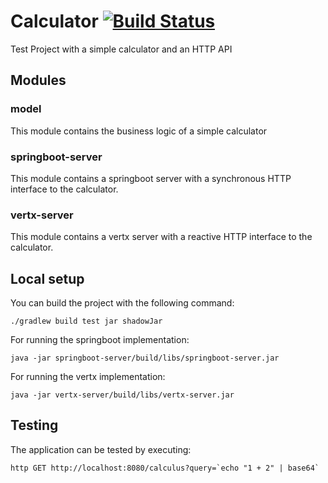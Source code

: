 # Calculator [![Build Status](https://travis-ci.org/jonalx/calculator.svg?branch=master)](https://travis-ci.org/jonalx/calculator)
Test Project with a simple calculator and an HTTP API

## Modules
### model
This module contains the business logic of a simple calculator

### springboot-server
This module contains a springboot server with a synchronous HTTP interface to the calculator.

### vertx-server
This module contains a vertx server with a reactive HTTP interface to the calculator.

## Local setup
You can build the project with the following command:

    ./gradlew build test jar shadowJar

For running the springboot implementation:

    java -jar springboot-server/build/libs/springboot-server.jar

For running the vertx implementation:

    java -jar vertx-server/build/libs/vertx-server.jar

## Testing
The application can be tested by executing:

    http GET http://localhost:8080/calculus?query=`echo "1 + 2" | base64`
